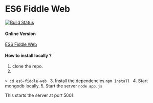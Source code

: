 ES6 Fiddle Web
===

[![Build Status](https://travis-ci.org/jmcriffey/es6-fiddle-web.png?branch=master)](https://travis-ci.org/jmcriffey/es6-fiddle-web)

#### Online Version
[ES6 Fiddle Web](http://www.es6fiddle.net/)

#### How to install locally ?
1. clone the repo.
2. 
```> cd es6-fiddle-web ```
3. Install the dependencies.```npm install ```
4. Start mongodb locally.
5. Start the server ```node app.js```

This starts the server at port 5001.

